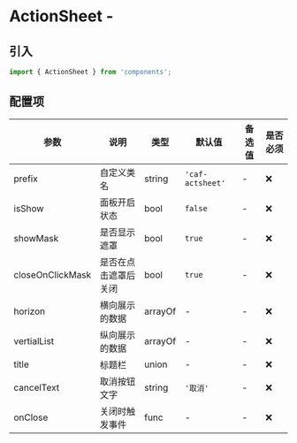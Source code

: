 # ActionSheet - 

## 引入
```javascript
import { ActionSheet } from 'components';
```

## 配置项
| 参数 | 说明 | 类型 | 默认值 |备选值 | 是否必须 |
| --- | --- | --- | --- | --- | --- |
| prefix | 自定义类名 | string | `'caf-actsheet'` | - | ❌ |
| isShow | 面板开启状态 | bool | `false` | - | ❌ |
| showMask | 是否显示遮罩 | bool | `true` | - | ❌ |
| closeOnClickMask | 是否在点击遮罩后关闭 | bool | `true` | - | ❌ |
| horizon | 横向展示的数据 | arrayOf | - | - | ❌ |
| vertialList | 纵向展示的数据 | arrayOf | - | - | ❌ |
| title | 标题栏 | union | - | - | ❌ |
| cancelText | 取消按钮文字 | string | `'取消'` | - | ❌ |
| onClose | 关闭时触发事件 | func | - | - | ❌ |
